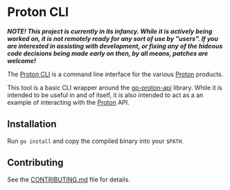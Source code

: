 # Proton CLI

_**NOTE! This project is currently in its infancy. While it is actively being worked
on, it is not remotely ready for any sort of use by "users". If you are
interested in assisting with development, or fixing any of the hideous code
decisions being made early on then, by all means, patches are welcome!**_

The [Proton CLI](https://github.com/major0/proton-cli) is a command
line interface for the various [Proton][] products.

This tool is a basic CLI wrapper around the [go-proton-api][] library. While it
is intended to be useful in and of itself, it is also intended to act as a an
example of interacting with the [Proton][] API.

## Installation

Run `go install` and copy the compiled binary into your `$PATH`.

## Contributing

See the [CONTRIBUTING.md](CONTRIBUTING.md) file for details.

[//]: # (References)

[Proton]: https://proton.me
[ProtonDrive]: https://proton.com/drive
[ProtonMail]: https://proton.com/mail
[go-proton-api]: https://github.com/ProtonMail/go-proton-api
